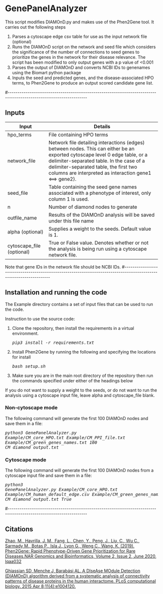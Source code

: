 # GenePanelAnalyzer

This script modifies DIAMOnD.py and makes use of the Phen2Gene tool. It carries out the following steps
1. Parses a cytoscape edge csv table for use as the input network file (optional)
2. Runs the DIAMOnD script on the network and seed file which considers the significance of the number of connections
to seed genes to prioritize the genes in the network for their disease relevance. The script has been modified to only 
output genes with a p value of <0.001
3. Parses the output of DIAMOnD and converts NCBI IDs to genenames using the Biomart python package
4. Inputs the seed and predicted genes, and the disease-associated HPO terms, to Phen2Gene to produce an output scored
candidate gene list.

#----------------------------------------------------------------------------------------------------------------------
## Inputs
| Input                     | Details                                                                                                                                                                                                                                                                     |
|---------------------------|-----------------------------------------------------------------------------------------------------------------------------------------------------------------------------------------------------------------------------------------------------------------------------|
| hpo_terms                 | File containing HPO terms                                                                                                                                                                                                                                                   |
| network_file              | Network file detailing interactions (edges) between nodes. This can either be an exported cytoscape level 0 edge table, or a delimiter-separated table. In the case of a delimiter-separated table, the first two columns are interpreted as interaction gene1 <==> gene2). |
| seed_file                 | Table containing the seed gene names associated with a phenotype of interest, only column 1 is used.                                                                                                                                                                        |
| n                         | Number of diamond nodes to generate                                                                                                                                                                                                                                         |
| outfile_name              | Results of the DIAMOnD analysis will be saved under this file name                                                                                                                                                                                                          |
| alpha (optional)          | Supplies a weight to the seeds. Default value is 1.                                                                                                                                                                                                                         |
| cytoscape_file (optional) | True or False value. Denotes whether or not the analysis is being run using a cytoscape network file.                                                                                                                                                                       |

Note that gene IDs in the network file should be NCBI IDs.
#----------------------------------------------------------------------------------------------------------------------
## Installation and running the code
The Example directory contains a set of input files that can be used to run the code.

Instruction to use the source code:
1. Clone the repository, then install the requirements in a virtual environment.
 <em><pre>pip3 install -r requirements.txt</pre></em>
2. Install Phen2Gene by running the following and specifying the locations for install
 <em><pre>bash setup.sh</pre></em>
3. Make sure you are in the main root directory of the repository then run the commands specified under either of the
headings below

If you do not want to supply a weight to the seeds, or do not want to run the analysis using a cytoscape input file, 
leave alpha and cytoscape_file blank.

### Non-cytoscape mode
The following command will generate the first 100 DIAMOnD nodes and save them in a file:
<em><pre>python3 GenePanelAnalyzer.py Example/CM_core_HPO.txt Example/CM_PPI_file.txt Example/CM_green_genes_names.txt 100 CM_diamond_output.txt</pre></em>

### Cytoscape mode
The following command will generate the first 100 DIAMOnD nodes from a cytoscape input file and save them in a file: 
<em><pre>python3 GenePanelAnalyzer.py Example/CM_core_HPO.txt Example/CM_human_default_edge.csv Example/CM_green_genes_names.txt 100 CM_diamond_output.txt True</pre></em>

#----------------------------------------------------------------------------------------------------------------------
## Citations

[Zhao, M., Havrilla, J. M., Fang, L., Chen, Y., Peng, J., Liu, C., Wu C., Sarmady M., Botas P., Isla J., Lyon G., 
Weng C., Wang, K. (2019). Phen2Gene: Rapid Phenotype-Driven Gene Prioritization for Rare Diseases.NAR Genomics and 
Bioinformatics, Volume 2, Issue 2, June 2020, lqaa032](https://doi.org/10.1093/nargab/lqaa032)

[Ghiassian SD, Menche J, Barabási AL. A DIseAse MOdule Detection (DIAMOnD) algorithm derived from a systematic analysis 
of connectivity patterns of disease proteins in the human interactome. PLoS computational biology. 2015 Apr 
8;11(4):e1004120.](https://doi.org/10.1371/journal.pcbi.1004120.g001)
